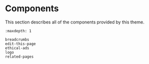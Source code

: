 # Components

This section describes all of the components provided by this theme.

```{toctree}
:maxdepth: 1

breadcrumbs
edit-this-page
ethical-ads
logo
related-pages
```
